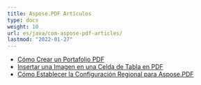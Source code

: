 ```yaml
---
title: Aspose.PDF Artículos
type: docs
weight: 10
url: es/java/com-aspose-pdf-articles/
lastmod: "2022-01-27"
---
```


- [Cómo Crear un Portafolio PDF](/pdf/java/how-to-create-pdf-portfolio/)
- [Insertar una Imagen en una Celda de Tabla en PDF](/pdf/java/insert-an-image-into-a-table-cell-in-pdf/)
- [Cómo Establecer la Configuración Regional para Aspose.PDF](/pdf/java/how-to-set-locale-for-aspose-pdf/)